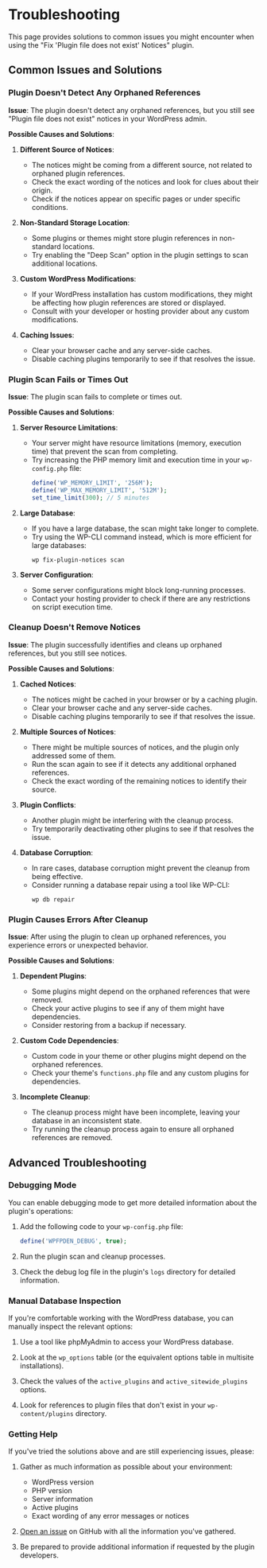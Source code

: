 # Troubleshooting

This page provides solutions to common issues you might encounter when using the "Fix 'Plugin file does not exist' Notices" plugin.

## Common Issues and Solutions

### Plugin Doesn't Detect Any Orphaned References

**Issue**: The plugin doesn't detect any orphaned references, but you still see "Plugin file does not exist" notices in your WordPress admin.

**Possible Causes and Solutions**:

1. **Different Source of Notices**:
   - The notices might be coming from a different source, not related to orphaned plugin references.
   - Check the exact wording of the notices and look for clues about their origin.
   - Check if the notices appear on specific pages or under specific conditions.

2. **Non-Standard Storage Location**:
   - Some plugins or themes might store plugin references in non-standard locations.
   - Try enabling the "Deep Scan" option in the plugin settings to scan additional locations.

3. **Custom WordPress Modifications**:
   - If your WordPress installation has custom modifications, they might be affecting how plugin references are stored or displayed.
   - Consult with your developer or hosting provider about any custom modifications.

4. **Caching Issues**:
   - Clear your browser cache and any server-side caches.
   - Disable caching plugins temporarily to see if that resolves the issue.

### Plugin Scan Fails or Times Out

**Issue**: The plugin scan fails to complete or times out.

**Possible Causes and Solutions**:

1. **Server Resource Limitations**:
   - Your server might have resource limitations (memory, execution time) that prevent the scan from completing.
   - Try increasing the PHP memory limit and execution time in your `wp-config.php` file:
     ```php
     define('WP_MEMORY_LIMIT', '256M');
     define('WP_MAX_MEMORY_LIMIT', '512M');
     set_time_limit(300); // 5 minutes
     ```

2. **Large Database**:
   - If you have a large database, the scan might take longer to complete.
   - Try using the WP-CLI command instead, which is more efficient for large databases:
     ```
     wp fix-plugin-notices scan
     ```

3. **Server Configuration**:
   - Some server configurations might block long-running processes.
   - Contact your hosting provider to check if there are any restrictions on script execution time.

### Cleanup Doesn't Remove Notices

**Issue**: The plugin successfully identifies and cleans up orphaned references, but you still see notices.

**Possible Causes and Solutions**:

1. **Cached Notices**:
   - The notices might be cached in your browser or by a caching plugin.
   - Clear your browser cache and any server-side caches.
   - Disable caching plugins temporarily to see if that resolves the issue.

2. **Multiple Sources of Notices**:
   - There might be multiple sources of notices, and the plugin only addressed some of them.
   - Run the scan again to see if it detects any additional orphaned references.
   - Check the exact wording of the remaining notices to identify their source.

3. **Plugin Conflicts**:
   - Another plugin might be interfering with the cleanup process.
   - Try temporarily deactivating other plugins to see if that resolves the issue.

4. **Database Corruption**:
   - In rare cases, database corruption might prevent the cleanup from being effective.
   - Consider running a database repair using a tool like WP-CLI:
     ```
     wp db repair
     ```

### Plugin Causes Errors After Cleanup

**Issue**: After using the plugin to clean up orphaned references, you experience errors or unexpected behavior.

**Possible Causes and Solutions**:

1. **Dependent Plugins**:
   - Some plugins might depend on the orphaned references that were removed.
   - Check your active plugins to see if any of them might have dependencies.
   - Consider restoring from a backup if necessary.

2. **Custom Code Dependencies**:
   - Custom code in your theme or other plugins might depend on the orphaned references.
   - Check your theme's `functions.php` file and any custom plugins for dependencies.

3. **Incomplete Cleanup**:
   - The cleanup process might have been incomplete, leaving your database in an inconsistent state.
   - Try running the cleanup process again to ensure all orphaned references are removed.

## Advanced Troubleshooting

### Debugging Mode

You can enable debugging mode to get more detailed information about the plugin's operations:

1. Add the following code to your `wp-config.php` file:
   ```php
   define('WPFPDEN_DEBUG', true);
   ```

2. Run the plugin scan and cleanup processes.

3. Check the debug log file in the plugin's `logs` directory for detailed information.

### Manual Database Inspection

If you're comfortable working with the WordPress database, you can manually inspect the relevant options:

1. Use a tool like phpMyAdmin to access your WordPress database.

2. Look at the `wp_options` table (or the equivalent options table in multisite installations).

3. Check the values of the `active_plugins` and `active_sitewide_plugins` options.

4. Look for references to plugin files that don't exist in your `wp-content/plugins` directory.

### Getting Help

If you've tried the solutions above and are still experiencing issues, please:

1. Gather as much information as possible about your environment:
   - WordPress version
   - PHP version
   - Server information
   - Active plugins
   - Exact wording of any error messages or notices

2. [Open an issue](https://github.com/wpallstars/wp-fix-plugin-does-not-exist-notices/issues) on GitHub with all the information you've gathered.

3. Be prepared to provide additional information if requested by the plugin developers.
